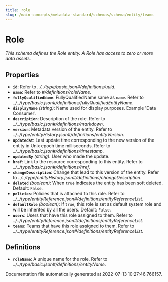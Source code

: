 ```yaml
---
title: role
slug: /main-concepts/metadata-standard/schemas/schema/entity/teams
---
```


# Role

*This schema defines the Role entity. A Role has access to zero or more data assets.*

## Properties

- **`id`**: Refer to *../../type/basic.json#/definitions/uuid*.
- **`name`**: Refer to *#/definitions/roleName*.
- **`fullyQualifiedName`**: FullyQualifiedName same as `name`. Refer to *../../type/basic.json#/definitions/fullyQualifiedEntityName*.
- **`displayName`** *(string)*: Name used for display purposes. Example 'Data Consumer'.
- **`description`**: Description of the role. Refer to *../../type/basic.json#/definitions/markdown*.
- **`version`**: Metadata version of the entity. Refer to *../../type/entityHistory.json#/definitions/entityVersion*.
- **`updatedAt`**: Last update time corresponding to the new version of the entity in Unix epoch time milliseconds. Refer to *../../type/basic.json#/definitions/timestamp*.
- **`updatedBy`** *(string)*: User who made the update.
- **`href`**: Link to the resource corresponding to this entity. Refer to *../../type/basic.json#/definitions/href*.
- **`changeDescription`**: Change that lead to this version of the entity. Refer to *../../type/entityHistory.json#/definitions/changeDescription*.
- **`deleted`** *(boolean)*: When `true` indicates the entity has been soft deleted. Default: `False`.
- **`policies`**: Policies that is attached to this role. Refer to *../../type/entityReference.json#/definitions/entityReferenceList*.
- **`defaultRole`** *(boolean)*: If `true`, this role is set as default system role and will be inherited by all the users. Default: `False`.
- **`users`**: Users that have this role assigned to them. Refer to *../../type/entityReference.json#/definitions/entityReferenceList*.
- **`teams`**: Teams that have this role assigned to them. Refer to *../../type/entityReference.json#/definitions/entityReferenceList*.
## Definitions

- **`roleName`**: A unique name for the role. Refer to *../../type/basic.json#/definitions/entityName*.


Documentation file automatically generated at 2022-07-13 10:27:46.766157.
